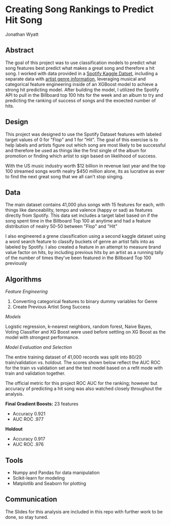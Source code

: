 # Creating Song Rankings to Predict Hit Song
Jonathan Wyatt

## Abstract
The goal of this project was to use classification models to predict what song features best predict what makes a great song and therefore a hit song. I worked with data provided in a [Spotify Kaggle Datset](https://www.kaggle.com/theoverman/the-spotify-hit-predictor-dataset), including a separate data with [artist genre information](https://www.kaggle.com/yamaerenay/spotify-dataset-19212020-160k-tracks?select=tracks.csv), leveraging musical and categorical feature engineering inside of an XGBoost model to achieve a strong hit predicting model. After building the model, I utilized the Spotify API to pull in the Billboard top 100 hits for the week and an album to try and predicting the ranking of success of songs and the exoected number of hits. 

## Design
This project was designed to use the Spotify Dataset features with labeled target values of 0 for "Flop" and 1 for "Hit".  The goal of this exercise is to help labels and artists figure out which song are most likely to be successful and therefore be used as things like the first single of the album for promotion or finding which artist to sign based on likelihood of success.  

With the US music industry worth $12 billion in revenue last year and the top 100 streamed songs worth nealry $450 million alone, its as lucrative as ever to find the next great song that we all can't stop singing. 

## Data
The main dataset contains 41,000 plus songs with 15 features for each, with things like danceability, tempo and valence (happy or sad) as features directly from Spotify.  This data set includes a target label based on if the song spent time in the Billboard Top 100 at anytime and had a feature distribution of nealry 50-50 between "Flop" and "Hit"

I also engineered a grene classification using a second kaggle dataset using a word search feature to classify buckets of genre an artist falls into as labeled by Spotify. I also created a feature in an attempt to measure brand value factor on hits, by including previous hits by an artist as a running tally of the number of times they've been featured in the Billboard Top 100 previously


## Algorithms

*Feature Engineering*
1. Converting categorical features to binary dummy variables for Genre
3. Create Previous Artist Song Success

*Models*
  
Logistic regression, k-nearest neighbors, random forest, Naive Bayes, Voting Classifier and XG Boost were used before settling on XG Boost as the model with strongest performance. 

*Model Evaluation and Selection*
  
The entire training dataset of 41,000 records was split into 80/20 train/validation vs. holdout.  The scores shown below reflect the AUC ROC for the train vs validation set and the test model based on a refit mode with train and validation together.

The official metric for this project ROC AUC for the ranking; however but accuracy of predicting a hit song was also watched closely throughout the analysis.

**Final Gradient Boosts:** 23 features 
   - Accuracy 0.921
   - AUC ROC .977

**Holdout** 
   - Accuracy 0.917
   - AUC ROC .976

## Tools
- Numpy and Pandas for data manipulation
- Scikit-learn for modeling
- Matplotlib and Seaborn for plotting


## Communication
The Slides for this analysis are included in this repo with further work to be done, so stay tuned. 
